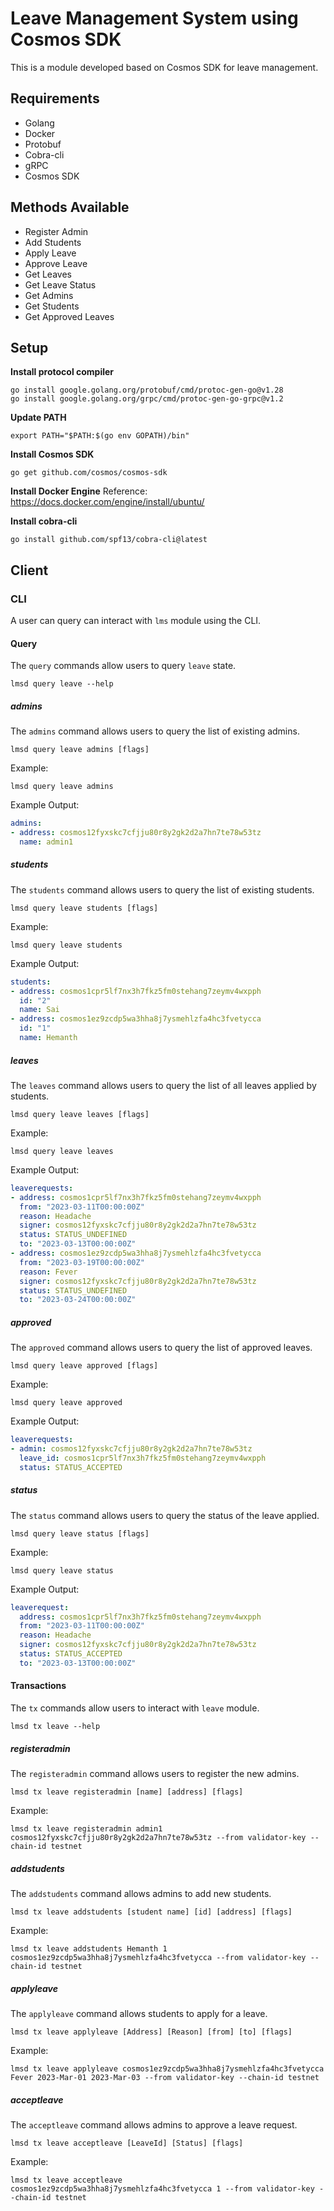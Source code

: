 # Leave Management System using Cosmos SDK

This is a module developed based on Cosmos SDK for leave management.

## Requirements
- Golang
- Docker
- Protobuf
- Cobra-cli
- gRPC
- Cosmos SDK

## Methods Available
- Register Admin
- Add Students
- Apply Leave
- Approve Leave
- Get Leaves
- Get Leave Status
- Get Admins
- Get Students
- Get Approved Leaves

 ## Setup
  
**Install protocol compiler**
  
    go install google.golang.org/protobuf/cmd/protoc-gen-go@v1.28
    go install google.golang.org/grpc/cmd/protoc-gen-go-grpc@v1.2
   
**Update PATH**
  
    export PATH="$PATH:$(go env GOPATH)/bin"

**Install Cosmos SDK**
    
    go get github.com/cosmos/cosmos-sdk

**Install Docker Engine**
Reference: https://docs.docker.com/engine/install/ubuntu/

**Install cobra-cli**
  
    go install github.com/spf13/cobra-cli@latest
    

## Client

### CLI

A user can query can interact with `lms` module using the CLI.

#### Query

The `query` commands allow users to query `leave` state.

```shell 
lmsd query leave --help
```

##### admins

The `admins` command allows users to query the list of existing admins.

```shell
lmsd query leave admins [flags]
```

Example:

```shell
lmsd query leave admins
```

Example Output:

```yml
admins:
- address: cosmos12fyxskc7cfjju80r8y2gk2d2a7hn7te78w53tz
  name: admin1
 ```

##### students

The `students` command allows users to query the list of existing students.

```shell
lmsd query leave students [flags]
```

Example:

```shell
lmsd query leave students
```

Example Output:

```yml
students:
- address: cosmos1cpr5lf7nx3h7fkz5fm0stehang7zeymv4wxpph
  id: "2"
  name: Sai
- address: cosmos1ez9zcdp5wa3hha8j7ysmehlzfa4hc3fvetycca
  id: "1"
  name: Hemanth
 ```
##### leaves

The `leaves` command allows users to query the list of all leaves applied by students.

```shell
lmsd query leave leaves [flags]
```

Example:

```shell
lmsd query leave leaves
```

Example Output:

```yml
leaverequests:
- address: cosmos1cpr5lf7nx3h7fkz5fm0stehang7zeymv4wxpph
  from: "2023-03-11T00:00:00Z"
  reason: Headache
  signer: cosmos12fyxskc7cfjju80r8y2gk2d2a7hn7te78w53tz
  status: STATUS_UNDEFINED
  to: "2023-03-13T00:00:00Z"
- address: cosmos1ez9zcdp5wa3hha8j7ysmehlzfa4hc3fvetycca
  from: "2023-03-19T00:00:00Z"
  reason: Fever
  signer: cosmos12fyxskc7cfjju80r8y2gk2d2a7hn7te78w53tz
  status: STATUS_UNDEFINED
  to: "2023-03-24T00:00:00Z"
 ```
##### approved

The `approved` command allows users to query the list of approved leaves.

```shell
lmsd query leave approved [flags]
```

Example:

```shell
lmsd query leave approved
```

Example Output:

```yml
leaverequests:
- admin: cosmos12fyxskc7cfjju80r8y2gk2d2a7hn7te78w53tz
  leave_id: cosmos1cpr5lf7nx3h7fkz5fm0stehang7zeymv4wxpph
  status: STATUS_ACCEPTED
 ```

##### status

The `status` command allows users to query the status of the leave applied.

```shell
lmsd query leave status [flags]
```

Example:

```shell
lmsd query leave status
```

Example Output:

```yml
leaverequest:
  address: cosmos1cpr5lf7nx3h7fkz5fm0stehang7zeymv4wxpph
  from: "2023-03-11T00:00:00Z"
  reason: Headache
  signer: cosmos12fyxskc7cfjju80r8y2gk2d2a7hn7te78w53tz
  status: STATUS_ACCEPTED
  to: "2023-03-13T00:00:00Z"
 ```

#### Transactions

The `tx` commands allow users to interact with `leave` module.

```shell 
lmsd tx leave --help
```

##### registeradmin

The `registeradmin` command allows users to register the new admins.

```shell
lmsd tx leave registeradmin [name] [address] [flags]
```

Example:

```shell
lmsd tx leave registeradmin admin1 cosmos12fyxskc7cfjju80r8y2gk2d2a7hn7te78w53tz --from validator-key --chain-id testnet
```

##### addstudents

The `addstudents` command allows admins to add new students.

```shell
lmsd tx leave addstudents [student name] [id] [address] [flags]
```

Example:

```shell
lmsd tx leave addstudents Hemanth 1 cosmos1ez9zcdp5wa3hha8j7ysmehlzfa4hc3fvetycca --from validator-key --chain-id testnet
```

##### applyleave

The `applyleave` command allows students to apply for a leave.

```shell
lmsd tx leave applyleave [Address] [Reason] [from] [to] [flags]
```

Example:

```shell
lmsd tx leave applyleave cosmos1ez9zcdp5wa3hha8j7ysmehlzfa4hc3fvetycca Fever 2023-Mar-01 2023-Mar-03 --from validator-key --chain-id testnet
```

##### acceptleave

The `acceptleave` command allows admins to approve a leave request.

```shell
lmsd tx leave acceptleave [LeaveId] [Status] [flags]
```

Example:

```shell
lmsd tx leave acceptleave cosmos1ez9zcdp5wa3hha8j7ysmehlzfa4hc3fvetycca 1 --from validator-key --chain-id testnet
```








